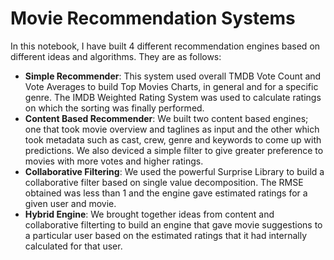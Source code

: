 # Movie Recommendation Systems
In this notebook, I have built 4 different recommendation engines based on different ideas and algorithms. They are as follows:

- **Simple Recommender**: This system used overall TMDB Vote Count and Vote Averages to build Top Movies Charts, in general and for a specific genre. The IMDB Weighted Rating System was used to calculate ratings on which the sorting was finally performed.
- **Content Based Recommender**: We built two content based engines; one that took movie overview and taglines as input and the other which took metadata such as cast, crew, genre and keywords to come up with predictions. We also deviced a simple filter to give greater preference to movies with more votes and higher ratings.
- **Collaborative Filtering**: We used the powerful Surprise Library to build a collaborative filter based on single value decomposition. The RMSE obtained was less than 1 and the engine gave estimated ratings for a given user and movie.
- **Hybrid Engine**: We brought together ideas from content and collaborative filterting to build an engine that gave movie suggestions to a particular user based on the estimated ratings that it had internally calculated for that user.

